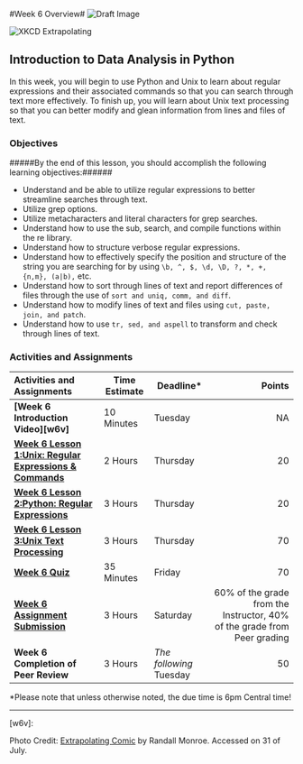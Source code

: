 #Week 6 Overview#
![Draft Image](../images/Draft_Version_picture.png)

![XKCD Extrapolating](images/extrapolating.png)
## Introduction to Data Analysis in Python ##

In this week, you will begin to use Python and Unix to learn about regular expressions and their associated commands so that you can search through text more effectively.  To finish up, you will learn about Unix text processing so that you can better modify and glean information from lines and files of text.

### Objectives ###

#####By the end of this lesson, you should accomplish the following learning objectives:######

- Understand and be able to utilize regular expressions to better streamline searches through text.
- Utilize grep options.
- Utilize metacharacters and literal characters for grep searches.
- Understand how to use the sub, search, and compile functions within the re library.
- Understand how to structure verbose regular expressions.
- Understand how to effectively specify the position and structure of the string you are searching for by using ```\b, ^, $, \d, \D, ?, *, +, {n,m}, (a|b),``` etc.
- Understand how to sort through lines of text and report differences of files through the use of ```sort and uniq, comm, and diff```.
- Understand how to modify lines of text and files using ```cut, paste, join, and patch```.
- Understand how to use ```tr, sed, and aspell``` to transform and check through lines of text.


### Activities and Assignments ###

|Activities and Assignments | Time Estimate | Deadline* | Points|
|:------| -----|-------|----------:|
|**[Week 6 Introduction Video][w6v]**|10 Minutes|Tuesday|NA|
|**[Week 6 Lesson 1:Unix: Regular Expressions & Commands](lesson1.md)**| 2 Hours |Thursday| 20|
|**[Week 6 Lesson 2:Python: Regular Expressions](lesson2.md)**| 3 Hours | Thursday | 20 |
|**[Week 6 Lesson 3:Unix Text Processing](lesson3.md)**| 3 Hours | Thursday| 70 |
|**[Week 6 Quiz][w6q]**| 35 Minutes | Friday | 70|
|**[Week 6 Assignment Submission][w6a]**| 3 Hours | Saturday | 60% of the grade from the Instructor, 40% of the grade from Peer grading | 
|**Week 6 Completion of Peer Review**| 3 Hours | *The following* Tuesday | 50 | 

*Please note that unless otherwise noted, the due time is 6pm Central time!

----------
[w6a]: https://learn.illinois.edu/mod/workshop/view.php?id=1095242
[w6q]: https://learn.illinois.edu/mod/quiz/view.php?id=1095245
[w6v]: 

Photo Credit: [Extrapolating Comic](http://imgs.xkcd.com/comics/extrapolating.png) by Randall Monroe. Accessed on 31 of July.
